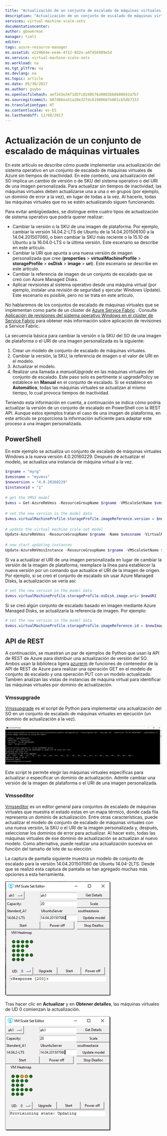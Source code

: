 ```yaml
---
title: "Actualización de un conjunto de escalado de máquinas virtuales de Azure | Microsoft Docs"
description: "Actualización de un conjunto de escalado de máquinas virtuales de Azure"
services: virtual-machine-scale-sets
documentationcenter: 
author: gbowerman
manager: timlt
editor: 
tags: azure-resource-manager
ms.assetid: e229664e-ee4e-4f12-9d2e-a4f456989e5d
ms.service: virtual-machine-scale-sets
ms.workload: na
ms.tgt_pltfrm: na
ms.devlang: na
ms.topic: article
ms.date: 05/30/2017
ms.author: guybo
ms.openlocfilehash: aef243e34f1d5fc8240576a9803bb8b08693a7b7
ms.sourcegitcommit: b07d06ea51a20e32fdc61980667e801cb5db7333
ms.translationtype: HT
ms.contentlocale: es-ES
ms.lasthandoff: 12/08/2017
---
```

# <a name="upgrade-a-virtual-machine-scale-set"></a>Actualización de un conjunto de escalado de máquinas virtuales
En este artículo se describe cómo puede implementar una actualización del sistema operativo en un conjunto de escalado de máquinas virtuales de Azure sin tiempos de inactividad. En este contexto, una actualización del SO implica un cambio de versión o de SKU del sistema operativo o del URI de una imagen personalizada. Para actualizar sin tiempos de inactividad, las máquinas virtuales deben actualizarse una a una o en grupos (por ejemplo, un dominio de error a la vez), en lugar de todas a la vez. Al hacerlo, todas las máquinas virtuales que no se estén actualizando siguen funcionando.

Para evitar ambigüedades, se distingue entre cuatro tipos de actualización de sistema operativo que podría querer realizar:

* Cambiar la versión o la SKU de una imagen de plataforma. Por ejemplo, cambiar la versión 14.04.2-LTS de Ubuntu de la 14.04.201506100 a la 14.04.201507060, o bien cambiar la SKU más reciente o la 15.10 de Ubuntu a la 16.04.0-LTS o la última versión. Este escenario se describe en este artículo.
* Cambiar la URI que apunta a una nueva versión de imagen personalizada que cree (**properties** > **virtualMachineProfile** > **storageProfile** > **osDisk** > **image** > **uri**). Este escenario se describe en este artículo.
* Cambiar la referencia de imagen de un conjunto de escalado que se creó con Azure Managed Disks.
* Aplicar revisiones al sistema operativo desde una máquina virtual (por ejemplo, instalar una revisión de seguridad y ejecutar Windows Update). Este escenario es posible, pero no se trata en este artículo.

No hablaremos de los conjuntos de escalado de máquinas virtuales que se implementan como parte de un clúster de [Azure Service Fabric](https://azure.microsoft.com/services/service-fabric/) . Consulte [Aplicación de revisiones del sistema operativo Windows en el clúster de Service Fabric](https://docs.microsoft.com/azure/service-fabric/service-fabric-patch-orchestration-application) para obtener más información sobre aplicación de revisiones a Service Fabric.

La secuencia básica para cambiar la versión o la SKU del SO de una imagen de plataforma o el URI de una imagen personalizada es la siguiente:

1. Crear un modelo de conjunto de escalado de máquinas virtuales.
2. Cambiar la versión, la SKU, la referencia de imagen o el valor de URI en el modelo.
3. Actualizar el modelo.
4. Realizar una llamada a *manualUpgrade* en las máquinas virtuales del conjunto de escalado. Este paso solo es pertinente si *upgradePolicy* se establece en **Manual** en el conjunto de escalado. Si se establece en **Automático**, todas las máquinas virtuales se actualizan al mismo tiempo, lo cual provoca tiempos de inactividad.

Teniendo esta información en cuenta, a continuación se indica cómo podría actualizar la versión de un conjunto de escalado en PowerShell con la REST API. Aunque estos ejemplos tratan el caso de una imagen de plataforma, en este artículo se proporciona la información suficiente para adaptar este proceso a una imagen personalizada.

## <a name="powershell"></a>PowerShell
En este ejemplo se actualiza un conjunto de escalado de máquinas virtuales Windows a la nueva versión 4.0.20160229. Después de actualizar el modelo, se actualiza una instancia de máquina virtual a la vez.

```powershell
$rgname = "myrg"
$vmssname = "myvmss"
$newversion = "4.0.20160229"
$instanceid = "1"

# get the VMSS model
$vmss = Get-AzureRmVmss -ResourceGroupName $rgname -VMScaleSetName $vmssname

# set the new version in the model data
$vmss.virtualMachineProfile.storageProfile.imageReference.version = $newversion

# update the virtual machine scale set model
Update-AzureRmVmss -ResourceGroupName $rgname -Name $vmssname -VirtualMachineScaleSet $vmss

# now start updating instances
Update-AzureRmVmssInstance -ResourceGroupName $rgname -VMScaleSetName $vmssname -InstanceId $instanceId
```

Si va a actualizar el URI de una imagen personalizada en lugar de cambiar la versión de la imagen de plataforma, reemplace la línea para establecer la nueva versión por un comando que actualice el URI de la imagen de origen. Por ejemplo, si se creó el conjunto de escalado sin usar Azure Managed Disks, la actualización se vería así:

```powershell
# set the new version in the model data
$vmss.virtualMachineProfile.storageProfile.osDisk.image.uri= $newURI
```

Si se creó algún conjunto de escalado basado en imagen mediante Azure Managed Disks, se actualizaría la referencia de imagen. Por ejemplo:

```powershell
# set the new version in the model data
$vmss.virtualMachineProfile.storageProfile.imageReference.id = $newImageReference
```

## <a name="the-rest-api"></a>API de REST
A continuación, se muestran un par de ejemplos de Python que usan la API de REST de Azure para distribuir una actualización de versión del SO. Ambos usan la biblioteca ligera [azurerm](https://pypi.python.org/pypi/azurerm) de funciones de contenedor de la API de REST de Azure para realizar una operación GET en el modelo de conjunto de escalado y una operación PUT con un modelo actualizado. También analizan las vistas de instancias de máquina virtual para identificar las máquinas virtuales por dominio de actualización.

### <a name="vmssupgrade"></a>Vmssupgrade
 [Vmssupgrade](https://github.com/gbowerman/vmsstools) es el script de Python para implementar una actualización del SO en un conjunto de escalado de máquinas virtuales en ejecución (un dominio de actualización a la vez).

![Script vmssupgrade para elegir las máquinas virtuales o un dominio de actualización](./media/virtual-machine-scale-sets-upgrade-scale-set/vmssupgrade-screenshot.png)

Este script le permite elegir las máquinas virtuales específicas para actualizar o especificar un dominio de actualización. Admite cambiar una versión de la imagen de plataforma o el URI de una imagen personalizada.

### <a name="vmsseditor"></a>Vmsseditor
[Vmsseditor](https://github.com/gbowerman/vmssdashboard) es un editor general para conjuntos de escalado de máquinas virtuales que muestra el estado estas en un mapa térmico, donde cada fila representa un dominio de actualización. Entre otras características, puede actualizar el modelo de conjunto de escalado de máquinas virtuales con una nueva versión, la SKU o el URI de la imagen personalizada y, después, seleccionar los dominios de error para actualizar. Al hacer esto, todas las máquinas virtuales de ese dominio de actualización se actualizan al nuevo modelo. Como alternativa, puede realizar una actualización sucesiva en función del tamaño de lote de su elección.  

La captura de pantalla siguiente muestra un modelo de conjunto de escalado para la versión 14.04.201507060 de Ubuntu 14.04-2LTS. Desde que se realizó esta captura de pantalla se han agregado muchas más opciones a esta herramienta.

![Modelo de vmsseditor de conjunto de escalado para Ubuntu 14.04-2LTS](./media/virtual-machine-scale-sets-upgrade-scale-set/vmssEditor1.png)

Tras hacer clic en **Actualizar** y en **Obtener detalles**, las máquinas virtuales de UD 0 comienzan la actualización.

![Vmsseditor con la actualización en curso](./media/virtual-machine-scale-sets-upgrade-scale-set/vmssEditor2.png)

